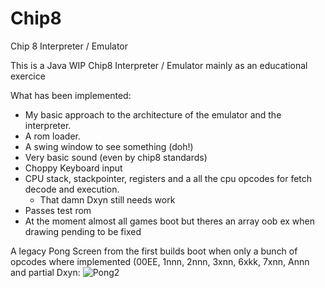 # Chip8
Chip 8 Interpreter / Emulator

This is a Java WIP Chip8 Interpreter / Emulator mainly as an educational exercice

What has been implemented:
* My basic approach to the architecture of the emulator and the interpreter.
* A rom loader.
* A swing window to see something (doh!)
* Very basic sound (even by chip8 standards)
* Choppy Keyboard input
* CPU stack, stackpointer, registers and a all the cpu opcodes for fetch decode and execution.
  * That damn Dxyn still needs work
* Passes test rom
* At the moment almost all games boot but theres an array oob ex when drawing pending to be fixed

A legacy Pong Screen from the first builds boot when only a bunch of opcodes where implemented (00EE, 1nnn, 2nnn, 3xnn, 6xkk, 7xnn, Annn and partial Dxyn:
![Pong2](https://user-images.githubusercontent.com/28767885/46166952-c58b7700-c294-11e8-99c5-374c34168b1e.png)


